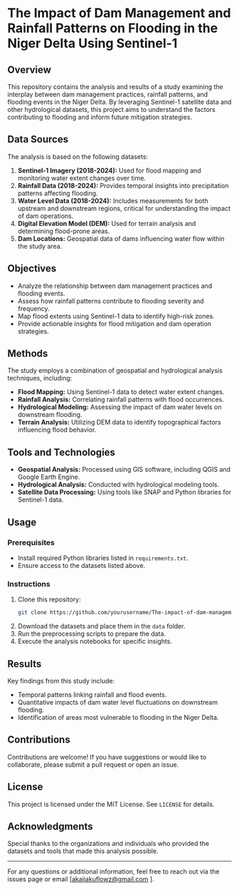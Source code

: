 # The Impact of Dam Management and Rainfall Patterns on Flooding in the Niger Delta Using Sentinel-1

## Overview
This repository contains the analysis and results of a study examining the interplay between dam management practices, rainfall patterns, and flooding events in the Niger Delta. By leveraging Sentinel-1 satellite data and other hydrological datasets, this project aims to understand the factors contributing to flooding and inform future mitigation strategies.

## Data Sources
The analysis is based on the following datasets:

1. **Sentinel-1 Imagery (2018-2024):** Used for flood mapping and monitoring water extent changes over time.
2. **Rainfall Data (2018-2024):** Provides temporal insights into precipitation patterns affecting flooding.
3. **Water Level Data (2018-2024):** Includes measurements for both upstream and downstream regions, critical for understanding the impact of dam operations.
4. **Digital Elevation Model (DEM):** Used for terrain analysis and determining flood-prone areas.
5. **Dam Locations:** Geospatial data of dams influencing water flow within the study area.

## Objectives
- Analyze the relationship between dam management practices and flooding events.
- Assess how rainfall patterns contribute to flooding severity and frequency.
- Map flood extents using Sentinel-1 data to identify high-risk zones.
- Provide actionable insights for flood mitigation and dam operation strategies.

## Methods
The study employs a combination of geospatial and hydrological analysis techniques, including:
- **Flood Mapping:** Using Sentinel-1 data to detect water extent changes.
- **Rainfall Analysis:** Correlating rainfall patterns with flood occurrences.
- **Hydrological Modeling:** Assessing the impact of dam water levels on downstream flooding.
- **Terrain Analysis:** Utilizing DEM data to identify topographical factors influencing flood behavior.

## Tools and Technologies
- **Geospatial Analysis:** Processed using GIS software, including QGIS and Google Earth Engine.
- **Hydrological Analysis:** Conducted with hydrological modeling tools.
- **Satellite Data Processing:** Using tools like SNAP and Python libraries for Sentinel-1 data.

## Usage
### Prerequisites
- Install required Python libraries listed in `requirements.txt`.
- Ensure access to the datasets listed above.

### Instructions
1. Clone this repository:
   ```bash
   git clone https://github.com/yourusername/The-impact-of-dam-management-and-rainfall-patterns-on-flooding-in-the-Niger-Delta-Using-Sentinel-1.git
   ```
2. Download the datasets and place them in the `data` folder.
3. Run the preprocessing scripts to prepare the data.
4. Execute the analysis notebooks for specific insights.

## Results
Key findings from this study include:
- Temporal patterns linking rainfall and flood events.
- Quantitative impacts of dam water level fluctuations on downstream flooding.
- Identification of areas most vulnerable to flooding in the Niger Delta.

## Contributions
Contributions are welcome! If you have suggestions or would like to collaborate, please submit a pull request or open an issue.

## License
This project is licensed under the MIT License. See `LICENSE` for details.

## Acknowledgments
Special thanks to the organizations and individuals who provided the datasets and tools that made this analysis possible.

---
For any questions or additional information, feel free to reach out via the issues page or email [akajiakuflowz@gmail.com ].

